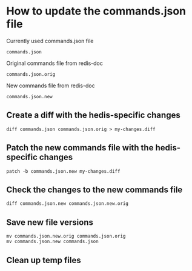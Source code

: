 
# How to update the commands.json file

Currently used commands.json file

    commands.json

Original commands file from redis-doc

    commands.json.orig

New commands file from redis-doc

    commands.json.new


## Create a diff with the hedis-specific changes

    diff commands.json commands.json.orig > my-changes.diff

## Patch the new commands file with the hedis-specific changes

    patch -b commands.json.new my-changes.diff

## Check the changes to the new commands file

    diff commands.json.new commands.json.new.orig

## Save new file versions

    mv commands.json.new.orig commands.json.orig
    mv commands.json.new commands.json

## Clean up temp files
